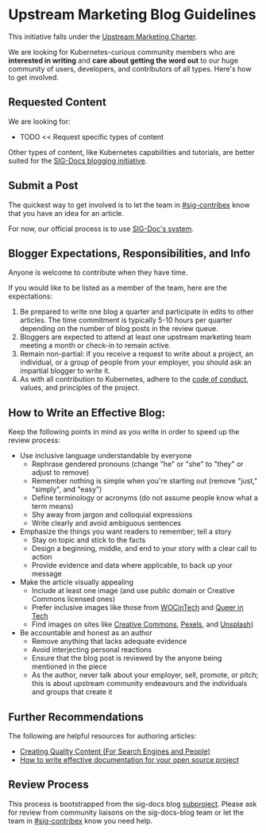 # Upstream Marketing Blog Guidelines

This initiative falls under the [Upstream Marketing Charter](./CHARTER.md).

We are looking for Kubernetes-curious community members who are **interested in writing** and **care about getting the word out** to our huge community of users, developers, and contributors of all types. Here's how to get involved.

## Requested Content

We are looking for: 

* TODO << Request specific types of content

Other types of content, like Kubernetes capabilities and tutorials, are better suited for the [SIG-Docs blogging initiative](https://github.com/kubernetes/community/blob/77aa44ba8a506b2d8a7110ff96f545c36db906f3/sig-docs/blog-subproject/README.md).

## Submit a Post

The quickest way to get involved is to let the team in [#sig-contribex](https://kubernetes.slack.com/archives/C1TU9EB9S) know that you have an idea for an article.

For now, our official process is to use [SIG-Doc's system](https://github.com/kubernetes/community/blob/77aa44ba8a506b2d8a7110ff96f545c36db906f3/sig-docs/blog-subproject/README.md).

## Blogger Expectations, Responsibilities, and Info

Anyone is welcome to contribute when they have time. 

If you would like to be listed as a member of the team, here are the expectations:

1. Be prepared to write one blog a quarter and participate in edits to other articles. The time commitment is typically 5-10 hours per quarter depending on the number of blog posts in the review queue.
2. Bloggers are expected to attend at least one upstream marketing team meeting a month or check-in to remain active. 
3. Remain non-partial: if you receive a request to write about a project, an individual, or a group of people from your employer, you should ask an impartial blogger to write it.
4. As with all contribution to Kubernetes, adhere to the [code of conduct](/code-of-conduct.md), values, and principles of the project.

## How to Write an Effective Blog: 

Keep the following points in mind as you write in order to speed up the review process:

* Use inclusive language understandable by everyone
  * Rephrase gendered pronouns (change "he" or "she" to "they" or adjust to remove)
  * Remember nothing is simple when you're starting out (remove "just," "simply", and "easy")
  * Define terminology or acronyms (do not assume people know what a term means)
  * Shy away from jargon and colloquial expressions
  * Write clearly and avoid ambiguous sentences
* Emphasize the things you want readers to remember; tell a story
  * Stay on topic and stick to the facts
  * Design a beginning, middle, and end to your story with a clear call to action
  * Provide evidence and data where applicable, to back up your message
* Make the article visually appealing
  * Include at least one image (and use public domain or Creative Commons licensed ones)
  * Prefer inclusive images like those from [WOCinTech](https://www.flickr.com/photos/wocintechchat/) and [Queer in Tech](https://www.flickr.com/photos/mapbox/albums/72157713100349311)
  * Find images on sites like [Creative Commons](https://search.creativecommons.org/), [Pexels](https://www.pexels.com/public-domain-images/), and [Unsplash](https://unsplash.com/images/stock/public-domain))
* Be accountable and honest as an author
  * Remove anything that lacks adequate evidence
  * Avoid interjecting personal reactions 
  * Ensure that the blog post is reviewed by the anyone being mentioned in the piece
  * As the author, never talk about your employer, sell, promote, or pitch; this is about upstream community endeavours and the individuals and groups that create it

## Further Recommendations 

The following are helpful resources for authoring articles: 

- [Creating Quality Content (For Search Engines and People)](https://moz.com/blog/quality-blog-content)
- [How to write effective documentation for your open source project](https://opensource.com/article/20/3/documentation)


## Review Process

This process is bootstrapped from the sig-docs blog [subproject](https://github.com/kubernetes/community/blob/77aa44ba8a506b2d8a7110ff96f545c36db906f3/sig-docs/blog-subproject/README.md). Please ask for review from community liaisons on the sig-docs-blog team or let the team in [#sig-contribex](https://kubernetes.slack.com/archives/C1TU9EB9S) know you need help. 

